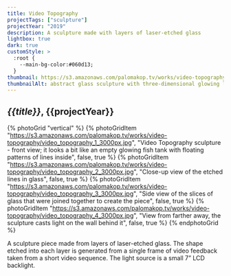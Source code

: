 ```yaml
---
title: Video Topography
projectTags: ["sculpture"]
projectYear: "2019"
description: A sculpture made with layers of laser-etched glass
lightbox: true
dark: true
customStyle: >
  :root {
    --main-bg-color:#060d13;
  }
thumbnail: https://s3.amazonaws.com/palomakop.tv/works/video-topography/video_topography_2_3000px.jpg
thumbnailAlt: abstract glass sculpture with three-dimensional glowing lines floating inside a prism
---
```


## *{{title}}*, {{projectYear}}

{% photoGrid "vertical" %}
{% photoGridItem "https://s3.amazonaws.com/palomakop.tv/works/video-topography/video_topography_1_3000px.jpg", "Video Topography sculpture - front view; it looks a bit like an empty glowing fish tank with floating patterns of lines inside", false, true %}
{% photoGridItem "https://s3.amazonaws.com/palomakop.tv/works/video-topography/video_topography_2_3000px.jpg", "Close-up view of the etched lines in glass", false, true %}
{% photoGridItem "https://s3.amazonaws.com/palomakop.tv/works/video-topography/video_topography_3_3000px.jpg", "Side view of the slices of glass that were joined together to create the piece", false, true %}
{% photoGridItem "https://s3.amazonaws.com/palomakop.tv/works/video-topography/video_topography_4_3000px.jpg", "View from farther away, the sculpture casts light on the wall behind it", false, true %}
{% endphotoGrid %}

A sculpture piece made from layers of laser-etched glass. The shape etched into each layer is generated from a single frame of video feedback taken from a short video sequence. The light source is a small 7” LCD backlight.
